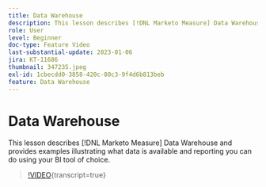 ```yaml
---
title: Data Warehouse
description: This lesson describes [!DNL Marketo Measure] Data Warehouse and provides examples illustrating what data is available and reporting you can do using your BI tool of choice.
role: User
level: Beginner
doc-type: Feature Video
last-substantial-update: 2023-01-06
jira: KT-11686
thumbnail: 347235.jpeg
exl-id: 1cbecdd0-3858-420c-80c3-9f4d6b813beb
feature: Data Warehouse
---
```

# Data Warehouse

This lesson describes [!DNL Marketo Measure] Data Warehouse and provides examples illustrating what data is available and reporting you can do using your BI tool of choice.

>[!VIDEO](https://video.tv.adobe.com/v/347235/?learn=on){transcript=true}
